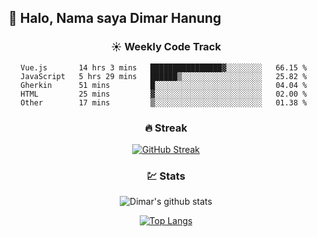 ## 👋 Halo, Nama saya **Dimar Hanung**

<center>

### :sunny: Weekly Code Track
<!--START_SECTION:waka-->
```text
Vue.js       14 hrs 3 mins   ████████████████▓░░░░░░░░   66.15 % 
JavaScript   5 hrs 29 mins   ██████▒░░░░░░░░░░░░░░░░░░   25.82 % 
Gherkin      51 mins         █░░░░░░░░░░░░░░░░░░░░░░░░   04.04 % 
HTML         25 mins         ▓░░░░░░░░░░░░░░░░░░░░░░░░   02.00 % 
Other        17 mins         ▒░░░░░░░░░░░░░░░░░░░░░░░░   01.38 % 
```
<!--END_SECTION:waka-->

### :fire: Streak

[![GitHub Streak](http://github-readme-streak-stats.herokuapp.com?user=dimar-hanung)](https://git.io/streak-stats)

### :chart: Stats

![Dimar's github stats](https://github-readme-stats.vercel.app/api?username=dimar-hanung&show_icons=true&theme=vue)

[![Top Langs](https://github-readme-stats.vercel.app/api/top-langs/?username=dimar-hanung)](#)

</center>
